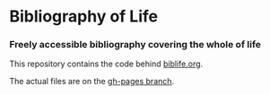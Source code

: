 Bibliography of Life
=======

### Freely accessible bibliography covering the whole of life

This repository contains the code behind [biblife.org](http://biblife.org).

The actual files are on the [gh-pages branch](https://github.com/pensoft/biblife.org/tree/gh-pages).


